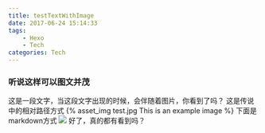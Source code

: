 ```yaml
---
title: testTextWithImage
date: 2017-06-24 15:14:33
tags:
	- Hexo
	- Tech
categories: Tech
---
```

### 听说这样可以图文并茂 ###

这是一段文字，当这段文字出现的时候，会伴随着图片，你看到了吗？
这是传说中的相对路径方式
{% asset_img test.jpg This is an example image %}
下面是markdown方式
![](/images/test.jpg)
好了，真的都有看到吗？